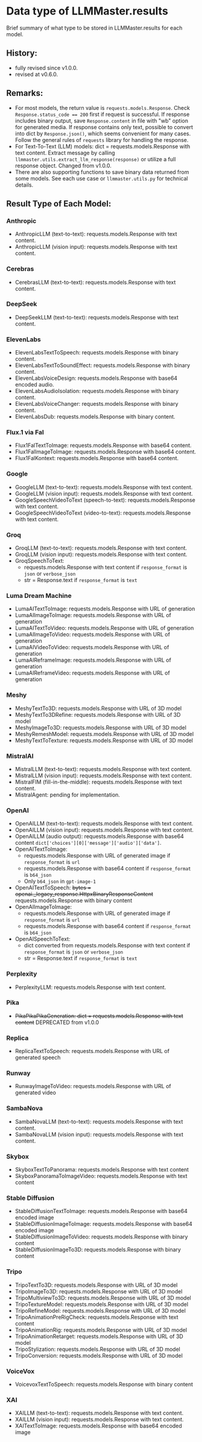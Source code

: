 # Data type of LLMMaster.results

Brief summary of what type to be stored in LLMMaster.results for each model.

## History:

- fully revised since v1.0.0.
- revised at v0.6.0.

## Remarks:

- For most models, the return value is `requests.models.Response`. Check `Response.status_code == 200` first if request is successful. If response includes binary output, save `Response.content` in file with "wb" option for generated media. If response contains only text, possible to convert into dict by `Response.json()`, which seems convenient for many cases. Follow the general rules of `requests` library for handling the response.
- For Text-To-Text (LLM) models: dict = requests.models.Response with text content. Extract message by calling `llmmaster.utils.extract_llm_response(response)` or utilize a full response object. Changed from v1.0.0.
- There are also supporting functions to save binary data returned from some models. See each use case or `llmmaster.utils.py` for technical details.

## Result Type of Each Model:

### Anthropic
- AnthropicLLM (text-to-text): requests.models.Response with text content.
- AnthropicLLM (vision input): requests.models.Response with text content.

### Cerebras
- CerebrasLLM (text-to-text): requests.models.Response with text content.

### DeepSeek
- DeepSeekLLM (text-to-text): requests.models.Response with text content.

### ElevenLabs
- ElevenLabsTextToSpeech: requests.models.Response with binary content.
- ElevenLabsTextToSoundEffect: requests.models.Response with binary content.
- ElevenLabsVoiceDesign: requests.models.Response with base64 encoded audio.
- ElevenLabsAudioIsolation: requests.models.Response with binary content.
- ElevenLabsVoiceChanger: requests.models.Response with binary content.
- ElevenLabsDub: requests.models.Response with binary content.

### Flux.1 via Fal
- Flux1FalTextToImage: requests.models.Response with base64 content.
- Flux1FalImageToImage: requests.models.Response with base64 content.
- Flux1FalKontext: requests.models.Response with base64 content.

### Google
- GoogleLLM (text-to-text): requests.models.Response with text content.
- GoogleLLM (vision input): requests.models.Response with text content.
- GoogleSpeechVideoToText (speech-to-text): requests.models.Response with text content.
- GoogleSpeechVideoToText (video-to-text): requests.models.Response with text content.

### Groq
- GroqLLM (text-to-text): requests.models.Response with text content.
- GroqLLM (vision input): requests.models.Response with text content.
- GroqSpeechToText:
    - requests.models.Response with text content if `response_format` is `json` or `verbose_json`
    - str = Response.text if `response_format` is `text`

### Luma Dream Machine
- LumaAITextToImage: requests.models.Response with URL of generation
- LumaAIImageToImage: requests.models.Response with URL of generation
- LumaAITextToVideo: requests.models.Response with URL of generation
- LumaAIImageToVideo: requests.models.Response with URL of generation
- LumaAIVideoToVideo: requests.models.Response with URL of generation
- LumaAIReframeImage: requests.models.Response with URL of generation
- LumaAIReframeVideo: requests.models.Response with URL of generation

### Meshy
- MeshyTextTo3D: requests.models.Response with URL of 3D model
- MeshyTextTo3DRefine: requests.models.Response with URL of 3D model
- MeshyImageTo3D: requests.models.Response with URL of 3D model
- MeshyRemeshModel: requests.models.Response with URL of 3D model
- MeshyTextToTexture: requests.models.Response with URL of 3D model

### MistralAI
- MistralLLM (text-to-text): requests.models.Response with text content.
- MistralLLM (vision input): requests.models.Response with text content.
- MistralFIM (fill-in-the-middle): requests.models.Response with text content.
- MistralAgent: pending for implementation.

### OpenAI
- OpenAILLM (text-to-text): requests.models.Response with text content.
- OpenAILLM (vision input): requests.models.Response with text content.
- OpenAILLM (audio output): requests.models.Response with base64 content `dict['choices'][0]['message']['audio']['data']`.
- OpenAITextToImage:
    - requests.models.Response with URL of generated image if `response_format` is `url`
    - requests.models.Response with base64 content if `response_format` is `b64_json`
    - Only `b64_json` in `gpt-image-1`
- OpenAITextToSpeech: ~~bytes = openai._legacy_response.HttpxBinaryResponseContent~~ requests.models.Response with binary content
- OpenAIImageToImage:
    - requests.models.Response with URL of generated image if `response_format` is `url`
    - requests.models.Response with base64 content if `response_format` is `b64_json`
- OpenAISpeechToText:
    - dict converted from requests.models.Response with text content if `response_format` is `json` or `verbose_json`
    - str = Response.text if `response_format` is `text`

### Perplexity
- PerplexityLLM: requests.models.Response with text content.

### Pika
- ~~PikaPikaPikaGeneration: dict = requests.models.Response with text content~~ DEPRECATED from v1.0.0

### Replica
- ReplicaTextToSpeech: requests.models.Response with URL of generated speech

### Runway
- RunwayImageToVideo: requests.models.Response with URL of generated video

### SambaNova
- SambaNovaLLM (text-to-text): requests.models.Response with text content.
- SambaNovaLLM (vision input): requests.models.Response with text content.

### Skybox
- SkyboxTextToPanorama: requests.models.Response with text content
- SkyboxPanoramaToImageVideo: requests.models.Response with text content

### Stable Diffusion
- StableDiffusionTextToImage: requests.models.Response with base64 encoded image
- StableDiffusionImageToImage: requests.models.Response with base64 encoded image
- StableDiffusionImageToVideo: requests.models.Response with binary content
- StableDiffusionImageTo3D: requests.models.Response with binary content

### Tripo
- TripoTextTo3D: requests.models.Response with URL of 3D model
- TripoImageTo3D: requests.models.Response with URL of 3D model
- TripoMultiviewTo3D: requests.models.Response with URL of 3D model
- TripoTextureModel: requests.models.Response with URL of 3D model
- TripoRefineModel: requests.models.Response with URL of 3D model
- TripoAnimationPreRigCheck: requests.models.Response with text content
- TripoAnimationRig: requests.models.Response with URL of 3D model
- TripoAnimationRetarget: requests.models.Response with URL of 3D model
- TripoStylization: requests.models.Response with URL of 3D model
- TripoConversion: requests.models.Response with URL of 3D model

### VoiceVox
- VoicevoxTextToSpeech: requests.models.Response with binary content

### XAI
- XAILLM (text-to-text): requests.models.Response with text content.
- XAILLM (vision input): requests.models.Response with text content.
- XAITextToImage: requests.models.Response with base64 encoded image
